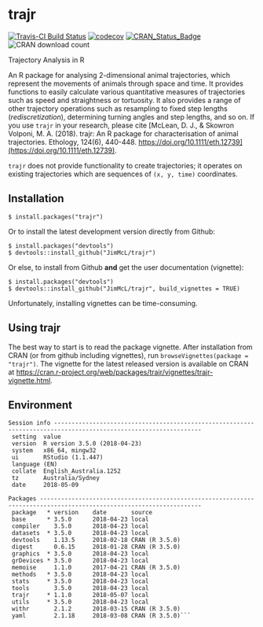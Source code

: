 # trajr

[![Travis-CI Build Status](https://travis-ci.org/JimMcL/trajr.svg?branch=master)](https://travis-ci.org/JimMcL/trajr)
[![codecov](https://codecov.io/gh/JimMcL/trajr/branch/master/graph/badge.svg)](https://codecov.io/gh/JimMcL/trajr)
[![CRAN_Status_Badge](https://www.r-pkg.org/badges/version/trajr)](https://cran.r-project.org/package=trajr)
![CRAN download count](http://cranlogs.r-pkg.org/badges/grand-total/trajr)

Trajectory Analysis in R

An R package for analysing 2-dimensional animal trajectories, which represent the movements of animals through space and time. It provides functions to easily calculate various quantitative measures of trajectories such as speed and straightness or tortuosity. It also provides a range of other trajectory operations such as resampling to fixed step lengths (_rediscretization_), determining turning angles and step lengths, and so on. If you use `trajr` in your research, please cite [McLean, D. J., & Skowron Volponi, M. A. (2018). trajr: An R package for characterisation of animal trajectories. Ethology, 124(6), 440-448. https://doi.org/10.1111/eth.12739](https://doi.org/10.1111/eth.12739). 

`trajr` does not provide functionality to create trajectories; it operates on existing trajectories which are sequences of `(x, y, time)` coordinates.

## Installation
    $ install.packages("trajr")

Or to install the latest development version directly from Github:

    $ install.packages("devtools")
    $ devtools::install_github("JimMcL/trajr")
    
Or else, to install from Github **and** get the user documentation (vignette):

    $ install.packages("devtools")
    $ devtools::install_github("JimMcL/trajr", build_vignettes = TRUE)
    
Unfortunately, installing vignettes can be time-consuming.

## Using trajr

The best way to start is to read the package vignette. After installation from CRAN (or from github including vignettes), run `browseVignettes(package = "trajr")`. The vignette for the latest released version is available on CRAN at https://cran.r-project.org/web/packages/trajr/vignettes/trajr-vignette.html.

## Environment
<!-- Output from devtools::session_info() -->
```
Session info ----------------------------------------------------------------------------------------------------------------
 setting  value                       
 version  R version 3.5.0 (2018-04-23)
 system   x86_64, mingw32             
 ui       RStudio (1.1.447)           
 language (EN)                        
 collate  English_Australia.1252      
 tz       Australia/Sydney            
 date     2018-05-09                  

Packages --------------------------------------------------------------------------------------------------------------------
 package   * version    date       source        
 base      * 3.5.0      2018-04-23 local         
 compiler    3.5.0      2018-04-23 local         
 datasets  * 3.5.0      2018-04-23 local         
 devtools    1.13.5     2018-02-18 CRAN (R 3.5.0)
 digest      0.6.15     2018-01-28 CRAN (R 3.5.0)
 graphics  * 3.5.0      2018-04-23 local         
 grDevices * 3.5.0      2018-04-23 local         
 memoise     1.1.0      2017-04-21 CRAN (R 3.5.0)
 methods   * 3.5.0      2018-04-23 local         
 stats     * 3.5.0      2018-04-23 local         
 tools       3.5.0      2018-04-23 local         
 trajr     * 1.1.0      2018-05-07 local         
 utils     * 3.5.0      2018-04-23 local         
 withr       2.1.2      2018-03-15 CRAN (R 3.5.0)
 yaml        2.1.18     2018-03-08 CRAN (R 3.5.0)```
